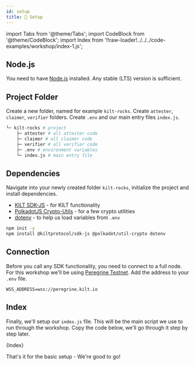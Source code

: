 ```yaml
---
id: setup
title: 🎒 Setup
---
```


import Tabs from '@theme/Tabs';
import CodeBlock from '@theme/CodeBlock';
import Index from '!!raw-loader!../../../code-examples/workshop/index-1.js';

## Node.js

You need to have [Node.js](https://nodejs.org/) installed. Any stable (LTS) version is sufficient.

## Project Folder

Create a new folder, named for example `kilt-rocks`. 
Create `attester`, `claimer`, `verifier` folders. 
Create `.env` and our main entry files `index.js`.

```bash
└─ kilt-rocks # project
    ├─ attester # all attester code 
    ├─ claimer # all claimer code
    ├─ verifier # all verifier code
    ├─ .env # environment variables
    └─ index.js # main entry file
```

## Dependencies

Navigate into your newly created folder `kilt-rocks`, initialize the project and install dependencies.<br/>
- [KILT SDK-JS](https://github.com/KILTprotocol/sdk-js#readme) - for KILT functionality
- [PolkadotJS Crypto-Utils](https://github.com/polkadot-js/common/tree/master/packages/util-crypto#readme) - for a few crypto utilities
- [dotenv](https://github.com/motdotla/dotenv#readme) - to help us load variables from `.env`

```bash npm2yarn
npm init -y
npm install @kiltprotocol/sdk-js @polkadot/util-crypto dotenv
```

## Connection

Before you call any SDK functionality, you need to connect to a full node. 
For this workshop we'll be using [Peregrine Testnet](https://polkadot.js.org/apps/?rpc=wss%3A%2F%2Fperegrine.kilt.io%2F#/explorer). Add the address to your `.env` file.

```env title=".env"
WSS_ADDRESS=wss://peregrine.kilt.io
```

## Index

Finally, we'll setup our `index.js` file. This will be the main script we use to run through the workshop. Copy the code below, we'll go through it step by step later. 

<CodeBlock className="language-js" title="index.js">
  {Index}
</CodeBlock>

That's it for the basic setup - We're good to go!
